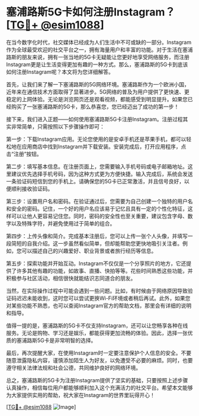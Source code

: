 # 塞浦路斯5G卡如何注册Instagram？[[TG💪+ @esim1088](https://t.me/s/esim1088)]

在当今数字化时代，社交媒体已经成为人们生活中不可或缺的一部分。Instagram作为全球最受欢迎的社交平台之一，拥有海量用户和丰富的功能。对于生活在塞浦路斯的朋友来说，拥有一张当地的5G卡无疑能让您更好地享受网络服务，而注册Instagram更是让生活变得更加有趣的一种方式。那么，塞浦路斯的5G卡到底该如何注册Instagram呢？本文将为您详细解答。

首先，让我们来了解一下塞浦路斯的5G网络环境。塞浦路斯作为一个欧洲小国，近年来在通信技术方面取得了显著进步。5G网络的普及为用户提供了更快速、更稳定的上网体验。无论是浏览网页还是观看视频，都能感受到明显提升。如果您已经购买了一张塞浦路斯的5G卡，那么恭喜您，您已经迈出了成功的第一步！

接下来，我们进入正题——如何使用塞浦路斯5G卡注册Instagram。注册过程其实非常简单，只需按照以下步骤操作即可：

第一步：下载Instagram应用。无论您使用的是安卓手机还是苹果手机，都可以轻松地在应用商店中找到Instagram并下载安装。安装完成后，打开应用程序，点击“注册”按钮。

第二步：填写基本信息。在注册页面上，您需要输入手机号码或电子邮箱地址。这里建议优先选择手机号码，因为这种方式更为方便快捷。输入完成后，系统会发送一条验证码短信到您的手机上。请确保您的5G卡已正常激活，并且信号良好，以便顺利接收验证码。

第三步：设置用户名和密码。在验证通过后，您需要为自己创建一个独特的用户名和安全的密码。记住，一个好的用户名应该易于记忆且具有一定的个性化特征，这样可以让他人更容易记住您。同时，密码的安全性也至关重要，建议包含字母、数字以及特殊字符，并避免使用过于简单的组合。

第四步：上传头像和简介。完成基本注册后，您可以上传一张个人头像，并填写一段简短的自我介绍。这一步虽然看似简单，但却能帮助您更快地吸引关注者。例如，您可以描述自己的兴趣爱好、职业背景或者旅行经历等信息。

第五步：探索功能并开始互动。Instagram不仅仅是一个分享照片的地方，它还提供了许多其他有趣的功能，如故事、直播、快拍等等。花些时间熟悉这些功能，并积极参与社区活动，相信很快就能结识志同道合的朋友。

当然，在实际操作过程中可能会遇到一些问题。比如，有时候由于网络原因导致验证码迟迟未能收到，这时您可以尝试更换Wi-Fi环境或者稍后再试。此外，如果您对某些功能不熟悉，也可以查阅Instagram官方的帮助文档，那里会有详细的说明和指导。

值得一提的是，塞浦路斯的5G卡不仅支持Instagram，还可以让您畅享各种在线服务。无论是购物、学习还是娱乐，都能获得更加流畅的体验。因此，选择一张优质的塞浦路斯5G卡是非常明智的选择。

最后，再次提醒大家，在使用Instagram时一定要注意保护个人信息的安全。不要随意泄露隐私内容，谨慎添加陌生人为好友，以免遭受不必要的麻烦。同时，也要遵守相关法律法规和社会公德，共同维护良好的网络环境。

总之，塞浦路斯的5G卡为注册Instagram提供了坚实的基础，只要按照上述步骤认真操作，相信每位用户都能够顺利加入这个充满活力的社交平台。希望本文能够为大家提供实用的帮助，祝大家在Instagram的世界里玩得开心！

[[TG💪+ @esim1088](https://t.me/s/esim1088) ![Image](https://i.postimg.cc/4NQfJmqS/Snipaste-2025-05-13-00-14-12.png)]